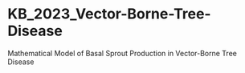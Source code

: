 # KB_2023_Vector-Borne-Tree-Disease
Mathematical Model of Basal Sprout Production in Vector-Borne Tree Disease

